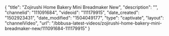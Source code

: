 {
    "title": "Zojirushi Home Bakery Mini Breadmaker New",
    "description": "",
    "channelid": "111091684",
    "videoid": "111179915",
    "date_created": "1502923431",
    "date_modified": "1504049177",
    "type": "captivate",
    "layout": "channelVideo",
    "url": "\/bbbusa-latest-videos\/zojirushi-home-bakery-mini-breadmaker-new\/111091684-111179915"
}